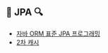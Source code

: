 ## 📄 JPA 🔍
* [자바 ORM 표준 JPA 프로그래밍](https://github.com/Hyung1Jung/jpa)
* [2차 캐시](https://junghyungil.tistory.com/203)